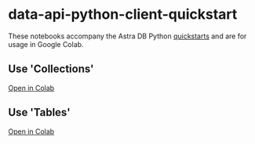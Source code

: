 # data-api-python-client-quickstart

These notebooks accompany the Astra DB Python [quickstarts](https://docs.datastax.com/en/astra-db-serverless/get-started/quickstart.html) and are for usage in Google Colab.

## Use 'Collections'

[Open in Colab](https://colab.research.google.com/github/datastaxdevs/data-api-python-client-quickstart/blob/main/astra_db_collections_quickstart.ipynb)

## Use 'Tables'

[Open in Colab](https://colab.research.google.com/github/datastaxdevs/data-api-python-client-quickstart/blob/main/astra_db_tables_quickstart.ipynb)
